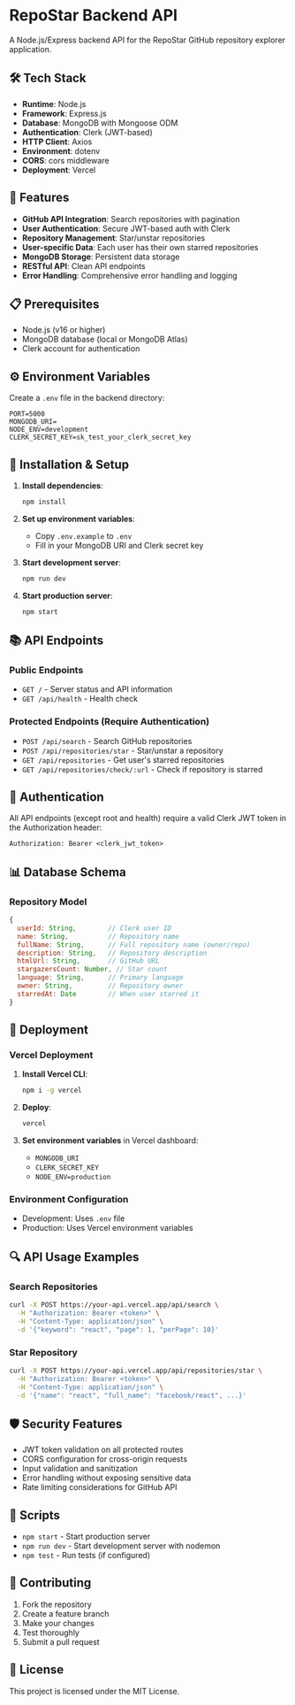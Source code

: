 # RepoStar Backend API

A Node.js/Express backend API for the RepoStar GitHub repository explorer application.

## 🛠️ Tech Stack

- **Runtime**: Node.js
- **Framework**: Express.js
- **Database**: MongoDB with Mongoose ODM
- **Authentication**: Clerk (JWT-based)
- **HTTP Client**: Axios
- **Environment**: dotenv
- **CORS**: cors middleware
- **Deployment**: Vercel

## 🚀 Features

- **GitHub API Integration**: Search repositories with pagination
- **User Authentication**: Secure JWT-based auth with Clerk
- **Repository Management**: Star/unstar repositories
- **User-specific Data**: Each user has their own starred repositories
- **MongoDB Storage**: Persistent data storage
- **RESTful API**: Clean API endpoints
- **Error Handling**: Comprehensive error handling and logging

## 📋 Prerequisites

- Node.js (v16 or higher)
- MongoDB database (local or MongoDB Atlas)
- Clerk account for authentication

## ⚙️ Environment Variables

Create a `.env` file in the backend directory:

```env
PORT=5000
MONGODB_URI=
NODE_ENV=development
CLERK_SECRET_KEY=sk_test_your_clerk_secret_key
```

## 🔧 Installation & Setup

1. **Install dependencies**:
   ```bash
   npm install
   ```

2. **Set up environment variables**:
   - Copy `.env.example` to `.env`
   - Fill in your MongoDB URI and Clerk secret key

3. **Start development server**:
   ```bash
   npm run dev
   ```

4. **Start production server**:
   ```bash
   npm start
   ```

## 📚 API Endpoints

### Public Endpoints
- `GET /` - Server status and API information
- `GET /api/health` - Health check

### Protected Endpoints (Require Authentication)
- `POST /api/search` - Search GitHub repositories
- `POST /api/repositories/star` - Star/unstar a repository
- `GET /api/repositories` - Get user's starred repositories
- `GET /api/repositories/check/:url` - Check if repository is starred

## 🔐 Authentication

All API endpoints (except root and health) require a valid Clerk JWT token in the Authorization header:

```
Authorization: Bearer <clerk_jwt_token>
```

## 📊 Database Schema

### Repository Model
```javascript
{
  userId: String,        // Clerk user ID
  name: String,          // Repository name
  fullName: String,      // Full repository name (owner/repo)
  description: String,   // Repository description
  htmlUrl: String,       // GitHub URL
  stargazersCount: Number, // Star count
  language: String,      // Primary language
  owner: String,         // Repository owner
  starredAt: Date        // When user starred it
}
```

## 🚀 Deployment

### Vercel Deployment

1. **Install Vercel CLI**:
   ```bash
   npm i -g vercel
   ```

2. **Deploy**:
   ```bash
   vercel
   ```

3. **Set environment variables** in Vercel dashboard:
   - `MONGODB_URI`
   - `CLERK_SECRET_KEY`
   - `NODE_ENV=production`

### Environment Configuration
- Development: Uses `.env` file
- Production: Uses Vercel environment variables

## 🔍 API Usage Examples

### Search Repositories
```bash
curl -X POST https://your-api.vercel.app/api/search \
  -H "Authorization: Bearer <token>" \
  -H "Content-Type: application/json" \
  -d '{"keyword": "react", "page": 1, "perPage": 10}'
```

### Star Repository
```bash
curl -X POST https://your-api.vercel.app/api/repositories/star \
  -H "Authorization: Bearer <token>" \
  -H "Content-Type: application/json" \
  -d '{"name": "react", "full_name": "facebook/react", ...}'
```

## 🛡️ Security Features

- JWT token validation on all protected routes
- CORS configuration for cross-origin requests
- Input validation and sanitization
- Error handling without exposing sensitive data
- Rate limiting considerations for GitHub API

## 📝 Scripts

- `npm start` - Start production server
- `npm run dev` - Start development server with nodemon
- `npm test` - Run tests (if configured)

## 🤝 Contributing

1. Fork the repository
2. Create a feature branch
3. Make your changes
4. Test thoroughly
5. Submit a pull request

## 📄 License

This project is licensed under the MIT License.